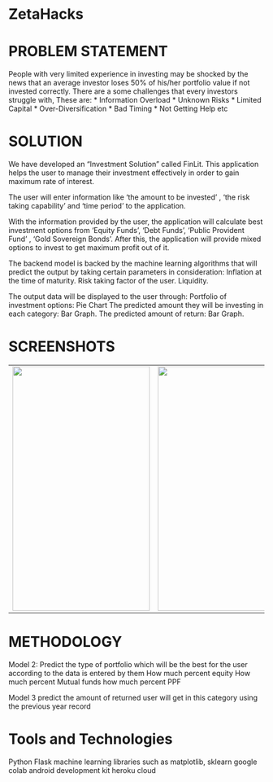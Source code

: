 # ZetaHacks

# PROBLEM STATEMENT

People with very limited experience in investing may be shocked by the news that an average investor loses 50% of his/her portfolio value if not invested correctly.
There are a some challenges that every investors struggle with, 
These are: 
    * Information Overload
	  * Unknown Risks
	  * Limited Capital
	  * Over-Diversification
	  * Bad Timing
	  * Not Getting Help etc

# SOLUTION
We have developed an “Investment Solution” called FinLit. This application helps the user to manage their investment effectively in order to gain maximum rate of interest.

The user will enter information like ‘the amount to be invested’ , ‘the risk taking capability’ and ‘time period’ to the application.

With the information provided by the user, the application will calculate best investment options from ‘Equity Funds’, ‘Debt Funds’, ‘Public Provident Fund’ , ‘Gold Sovereign Bonds’. After this, the application will provide mixed options to invest to get maximum profit out of it.

The backend model is backed by the machine learning algorithms that will predict the output by  taking certain parameters in consideration:
Inflation at the time of maturity.
Risk taking factor of the user.
Liquidity.

The output data will be displayed to the user through: 
Portfolio of investment options: Pie Chart
The predicted amount they will be investing in each category: Bar Graph. 
The  predicted amount of return: Bar Graph.

# SCREENSHOTS


<table>   
  <tr>
    <td><img src="https://github.com/sanchi0204/NEETRA/blob/master/Readme_Screenshots/citizen_splash.png" width=270 height=480></td>
    <td><img src="https://github.com/sanchi0204/NEETRA/blob/master/Readme_Screenshots/citizen_onboard.png" width=270 height=480></td>
    <td><img src="https://github.com/sanchi0204/NEETRA/blob/master/Readme_Screenshots/citizen_signin.png" width=270 height=480></td>
  </tr>
 </table>

# METHODOLOGY
Model 2: Predict the type of portfolio which will be the best for the user according to the data is entered by them 
How much percent equity
How much percent Mutual funds
how much percent PPF 

Model 3 predict the amount of returned user will get in this category using the previous year record

# Tools and Technologies
Python
Flask
machine learning libraries such as matplotlib, sklearn
google colab
android development kit
heroku cloud



